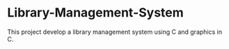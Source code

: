 # Library-Management-System
This project develop a library management system using C and graphics in C.
